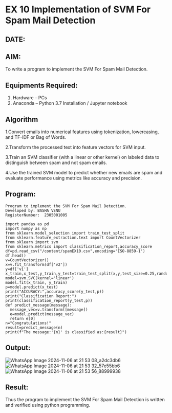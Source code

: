 # EX 10 Implementation of SVM For Spam Mail Detection
## DATE:
## AIM:
To write a program to implement the SVM For Spam Mail Detection.

## Equipments Required:
1. Hardware – PCs
2. Anaconda – Python 3.7 Installation / Jupyter notebook

## Algorithm
1.Convert emails into numerical features using tokenization, lowercasing, and TF-IDF or Bag of Words.

2.Transform the processed text into feature vectors for SVM input.

3.Train an SVM classifier (with a linear or other kernel) on labeled data to distinguish between spam and not spam emails.

4.Use the trained SVM model to predict whether new emails are spam and evaluate performance using metrics like accuracy and precision.

## Program:
```
Program to implement the SVM For Spam Mail Detection.
Developed by: BASHA VENU
RegisterNumber:  2305001005

import pandas as pd
import numpy as np
from sklearn.model_selection import train_test_split
from sklearn.feature_extraction.text import CountVectorizer
from sklearn import svm
from sklearn.metrics import classification_report,accuracy_score
df=pd.read_csv("/content/spamEX10.csv",encoding='ISO-8859-1')
df.head()
v=CountVectorizer()
x=v.fit_transform(df['v2'])
y=df['v1']
x_train,x_test,y_train,y_test=train_test_split(x,y,test_size=0.25,random_state=42)
model=svm.SVC(kernel='linear')
model.fit(x_train, y_train)
p=model.predict(x_test)
print("ACCURACY:",accuracy_score(y_test,p))
print("Classification Report:")
print(classification_report(y_test,p))
def predict_message(message):
  message_vec=v.transform([message])
  e=model.predict(message_vec)
  return e[0]
n="Congratulations!"
result=predict_message(n)
print(f"The message:'{n}' is classified as:{result}")

```

## Output:
![WhatsApp Image 2024-11-06 at 21 53 08_a2dc3db6](https://github.com/user-attachments/assets/2615bc95-04a8-492c-b64b-91a17a94f5b8)
![WhatsApp Image 2024-11-06 at 21 53 32_57e55bb6](https://github.com/user-attachments/assets/f4739fbb-13d7-4023-b947-d9ebad6bd1ff)
![WhatsApp Image 2024-11-06 at 21 53 56_88999938](https://github.com/user-attachments/assets/2a147980-aff8-4ae4-9b26-a668bf139228)


## Result:
Thus the program to implement the SVM For Spam Mail Detection is written and verified using python programming.
